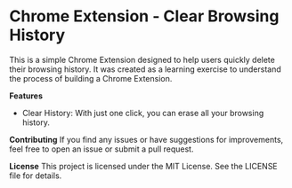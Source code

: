 # Chrome Extension - Clear Browsing History
This is a simple Chrome Extension designed to help users quickly delete their browsing history. It was created as a learning exercise to understand the process of building a Chrome Extension.

**Features**
  - Clear History: With just one click, you can erase all your browsing history.

**Contributing**
If you find any issues or have suggestions for improvements, feel free to open an issue or submit a pull request.

**License**
This project is licensed under the MIT License. See the LICENSE file for details.
